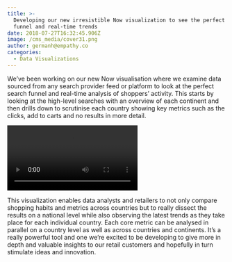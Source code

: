 ```yaml
---
title: >-
  Developing our new irresistible Now visualization to see the perfect search
  funnel and real-time trends
date: 2018-07-27T16:32:45.906Z
image: /cms_media/cover31.png
author: germanh@empathy.co
categories:
  - Data Visualizations
---
```

We’ve been working on our new Now visualisation where we examine data sourced from any search provider feed or platform to look at the perfect search funnel and real-time analysis of shoppers’ activity. This starts by looking at the high-level searches with an overview of each continent and then drills down to scrutinise each country showing key metrics such as the clicks, add to carts and no results in more detail.

<video controls poster=""><source src="/cms_media/newnowsamplesequence.mp4" type="video/mp4"></video>

This visualization enables data analysts and retailers to not only compare shopping habits and metrics across countries but to really dissect the results on a national level while also observing the latest trends as they take place for each individual country. Each core metric can be analysed in parallel on a country level as well as across countries and continents. It’s a really powerful tool and one we’re excited to be developing to give more in depth and valuable insights to our retail customers and hopefully in turn stimulate ideas and innovation.